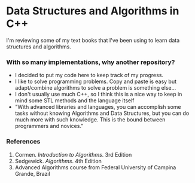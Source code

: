 Data Structures and Algorithms in C++
==============================

I'm reviewing some of my text books that I've been using to learn data structures and algorithms.

### With so many implementations, why another repository?

* I decided to put my code here to keep track of my progress.
* I like to solve programming problems. Copy and paste is easy but adapt/combine algorithms to solve a problem is something else...
* I don't usually use much C++, so I think this is a nice way to keep in mind some STL methods and the language itself
* "With advanced libraries and languages, you can accomplish some tasks without knowing Algorithms and Data Structures, but you can do much more with such knowledge.
  This is the bound between programmers and novices."

### References

1. Cormen. *Introduction to Algorithms*. 3rd Edition
2. Sedgewick. *Algorithms*. 4th Edition
3. Advanced Algorithms course from Federal University of Campina Grande, Brazil
